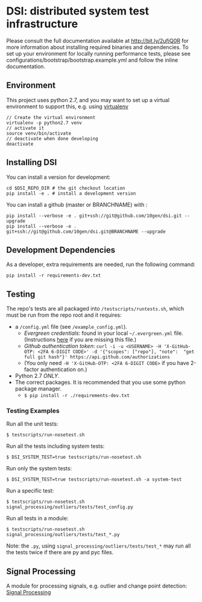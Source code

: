 # DSI: distributed system test infrastructure
Please consult the full documentation available at http://bit.ly/2ufjQ0R for more information about
installing required binaries and dependencies. To set up your environment for locally running 
performance tests, please see configurations/bootstrap/bootstrap.example.yml and follow the inline documentation.

## Environment

This project uses python 2.7, and you may want to set up a virtual environment to support this, e.g. using [virtualenv](https://virtualenv.pypa.io/en/latest/)
```
// Create the virtual environment
virtualenv -p python2.7 venv
// activate it
source venv/bin/activate
// deactivate when done developing
deactivate
```


## Installing DSI

You can install a version for development:
```
cd $DSI_REPO_DIR # the git checkout location
pip install -e . # install a development version
```

You can install a github (master or BRANCHNAME) with :

```
pip install --verbose -e . git+ssh://git@github.com/10gen/dsi.git --upgrade
pip install --verbose -e . git+ssh://git@github.com/10gen/dsi.git@BRANCHNAME --upgrade
```
## Development Dependencies

As a developer, extra requirements are needed, run the following command:
```
pip install -r requirements-dev.txt
```

## Testing
The repo's tests are all packaged into `/testscripts/runtests.sh`, which must be run from the repo
root and it requires:
 
  - a `/config.yml` file (see `/example_config.yml`).
    - *Evergreen credentials*: found in your local `~/.evergreen.yml` file. 
(Instructions [here](http://evergreen.mongodb.com/settings) if you are missing this file.)
    - *Github authentication token*:
`curl -i -u <USERNAME> -H 'X-GitHub-OTP: <2FA 6-DIGIT CODE>' -d '{"scopes": ["repo"], "note": 
"get full git hash"}' https://api.github.com/authorizations`
    - (You only need `-H 'X-GitHub-OTP: <2FA 6-DIGIT CODE>` if you have 2-factor authentication on.) 
  - Python 2.7 *ONLY*.
  - The correct packages. It is recommended that you use some python package manager.
    - `$ pip install -r ./requirements-dev.txt             
`

### Testing Examples

Run all the unit tests:

    $ testscripts/run-nosetest.sh

Run all the tests including system tests:

    $ DSI_SYSTEM_TEST=true testscripts/run-nosetest.sh

Run only the system tests:

    $ DSI_SYSTEM_TEST=true testscripts/run-nosetest.sh -a system-test

Run a specific test:

    $ testscripts/run-nosetest.sh  signal_processing/outliers/tests/test_config.py 

Run all tests in a module:

    $ testscripts/run-nosetest.sh signal_processing/outliers/tests/test_*.py 

Note: the `.py`, using `signal_processing/outliers/tests/test_*` may run all the tests twice if
there are py and pyc files. 

## Signal Processing

A module for processing signals, e.g. outlier and change point detection: [Signal Processing](signal_processing/README.md)